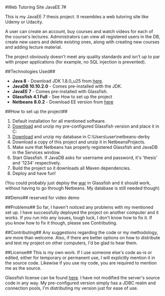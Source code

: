 #Web Tutoring Site JavaEE 7#

This is my JavaEE 7 thesis project. It resembles a web tutoring site like Udemy or Udacity.

A user can create an account, buy courses and watch videos for each of the course's lectures. Administrators can view all registered users in the DB, create new users and delete existing ones, along with creating new courses and adding lecture material.

The project obviously doesn't meet any quality standards and isn't up to par with proper applications (for example, no SQL injection is prevented).

##Technologies Used##
- **Java 8** - Download JDK 1.8.0_u25 from [here](http://www.oracle.com/technetwork/java/javase/downloads/index-jsp-138363.html).
- **JavaDB 10.10.2.0** - Comes pre-installed with the JDK.
- **JavaEE 7** - Comes pre-installed with Glassfish.
- **Glassfish 4.1 Full** - See How to set up the project
- **Netbeans 8.0.2** - Download EE version from [here](https://netbeans.org/downloads/)

##How to set up the project##
1. Default installation for all mentioned software.
2. [Download](https://dl.dropboxusercontent.com/u/5212783/thesis_db_server/glassfish4.zip) and unzip my pre-configured Glassfish version and place it in C:
3. [Download](https://dl.dropboxusercontent.com/u/5212783/thesis_db_server/jdbcrealm.zip) and unzip my database in C:\Users\user\netbeans-derby
4. Download a copy of this project and unzip it in NetbeansProjects.
5. Make sure that Netbeans has properly registered Glassfish and JavaDB in the Services window.
6. Start Glassfish. If JavaDB asks for username and password, it's 'thesis' and '1234' respectively.
7. Build the project so it downloads all Maven dependencies.
8. Deploy and have fun!

(You could probably just deploy the [war](https://dl.dropboxusercontent.com/u/5212783/thesis_db_server/JavaEE7Thesis-1.0-SNAPSHOT.war) in Glassfish and it should work, without having to go through Netbeans. My database is still needed though)

##Demo##
reserved for video demo

##Problems##
So far, I haven't noticed any problems with my mentioned set up. I have successfully deployed the project on another computer and it works. If you run into any issues, tough luck, I don't know how to fix it. If you know how to fix it though, please see Contributing.

##Contributing##
Any suggestions regarding the code or my methodology, are more than welcome. Also, if there are better options on how to distribute and test my project on other computers, I'd be glad to hear them.

##License##
This is my own work. If I use someone else's code as-is or edited, either for temporary or permanent use, I will explicitly mention it in the source code. Likewise if you use my code, you are required to mention me as the source.

Glassfish license can be found [here](https://glassfish.java.net/license.html). I have not modified the server's source code in any way. My pre-configured version simply has a JDBC realm and connection pools, I'm distributing my version just for ease of use.
